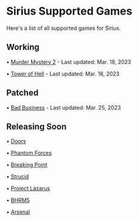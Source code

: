 # Sirius Supported Games

Here's a list of all supported games for Sirius.

## Working

• [Murder Mystery 2](https://www.roblox.com/games/142823291) - Last updated: Mar. 18, 2023
 
• [Tower of Hell](https://www.roblox.com/games/1962086868) - Last updated: Mar. 18, 2023

## Patched

• [Bad Business](https://www.roblox.com/games/3233893879) - Last updated: Mar. 25, 2023

## Releasing Soon

• [Doors](https://www.roblox.com/games/6516141723)

• [Phantom Forces](https://www.roblox.com/games/292439477)

• [Breaking Point](https://www.roblox.com/games/648362523/Breaking-Point)

• [Strucid](https://www.roblox.com/games/2377868063/Strucid)

• [Project Lazarus](https://www.roblox.com/games/443406476/Project-Lazarus-ZOMBIES)

• [BHRM5](https://www.roblox.com/games/2916899287/Blackhawk-Rescue-Mission-5)

• [Arsenal](https://www.roblox.com/games/286090429)
